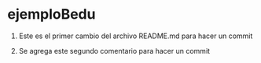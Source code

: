 # ejemploBedu

1. Este es el primer cambio del archivo README.md para hacer un commit

2. Se agrega este segundo comentario para hacer un commit

